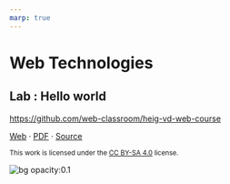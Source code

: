 ```yaml
---
marp: true
---
```


<!--
theme: gaia
size: 16:9
paginate: true
author: B. Chapuis, O. Lemer, O. Tischauser, V. Guidoux, with the help of ChatGPT.
url: https://web-classroom.github.io/
footer: '**HEIG-VD** - WEB Course 2023-2024 - AGPL-3.0 license'
style: |
    :root {
        --color-background: #fff;
        --color-foreground: #333;
        --color-highlight: #f96;
        --color-dimmed: #888;
        --color-headings: #7d8ca3;
    }
    blockquote {
        font-style: italic;
    }
    table {
        width: 100%;
    }
    th:first-child {
        width: 15%;
    }
    h1, h2, h3, h4, h5, h6 {
        color: var(--color-headings);
    }
    h2, h3, h4, h5, h6 {
        font-size: 1.5rem;
    }
    h1 a:link, h2 a:link, h3 a:link, h4 a:link, h5 a:link, h6 a:link {
        text-decoration: none;
    }
    section:not([class=lead]) > p, blockquote {
        text-align: justify;
    }
    ul {
        margin-top: 0.5rem;
    }
    section::after {
      content: attr(data-marpit-pagination-) '/' attr(data-marpit-pagination-total);
    }
-->

[web]:
  https://web-classroom.github.io/heig-vd-web-course/01-introduction-and-course-organization/
[pdf]:
  https://web-classroom.github.io/heig-vd-web-course/01-introduction-and-course-organization/01-introduction-and-course-organization-presentation.pdf
[license]:
  https://github.com/web-classroom/heig-vd-web-course/blob/main/LICENSE.md
[questions]:
  https://images.unsplash.com/photo-1548445929-4f60a497f851?fit=crop&h=720
[source]:
  https://github.com/web-classroom/heig-vd-web-course/blob/main/01-introduction-and-course-organization/PRESENTATION.md
[illustration]:
  https://images.unsplash.com/photo-1659328376647-52ec39d1a5cf?fit=crop&h=720

# Web Technologies

## Lab : Hello world

<!--
_class: lead
_paginate: false
-->

<https://github.com/web-classroom/heig-vd-web-course>

[Web][web] · [PDF][pdf] · [Source][source]

<small>This work is licensed under the [CC BY-SA 4.0][license] license.</small>

![bg opacity:0.1][illustration]
